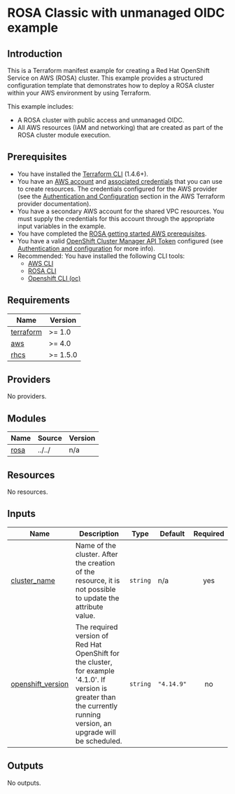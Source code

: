 # ROSA Classic with unmanaged OIDC example

## Introduction

This is a Terraform manifest example for creating a Red Hat OpenShift Service on AWS (ROSA) cluster. This example provides a structured configuration template that demonstrates how to deploy a ROSA cluster within your AWS environment by using Terraform.

This example includes:
- A ROSA cluster with public access and unmanaged OIDC.
- All AWS resources (IAM and networking) that are created as part of the ROSA cluster module execution.

## Prerequisites

* You have installed the [Terraform CLI](https://developer.hashicorp.com/terraform/tutorials/aws-get-started/install-cli) (1.4.6+).
* You have an [AWS account](https://aws.amazon.com/free/?all-free-tier) and [associated credentials](https://docs.aws.amazon.com/IAM/latest/UserGuide/security-creds.html) that you can use to create resources. The credentials configured for the AWS provider (see the [Authentication and Configuration](https://registry.terraform.io/providers/hashicorp/aws/latest/docs#authentication-and-configuration) section in the AWS Terraform provider documentation).
* You have a secondary AWS account for the shared VPC resources. You must supply the credentials for this account through the appropriate input variables in the example.
* You have completed the [ROSA getting started AWS prerequisites](https://console.redhat.com/openshift/create/rosa/getstarted).
* You have a valid [OpenShift Cluster Manager API Token](https://console.redhat.com/openshift/token) configured (see [Authentication and configuration](https://registry.terraform.io/providers/terraform-redhat/rhcs/latest/docs#authentication-and-configuration) for more info).
* Recommended: You have installed the following CLI tools:
    * [AWS CLI](https://docs.aws.amazon.com/cli/latest/userguide/getting-started-install.html)
    * [ROSA CLI](https://docs.openshift.com/rosa/cli_reference/rosa_cli/rosa-get-started-cli.html)
    * [Openshift CLI (oc)](https://docs.openshift.com/rosa/cli_reference/openshift_cli/getting-started-cli.html)

<!-- BEGIN_AUTOMATED_TF_DOCS_BLOCK -->
## Requirements

| Name | Version |
|------|---------|
| <a name="requirement_terraform"></a> [terraform](#requirement\_terraform) | >= 1.0 |
| <a name="requirement_aws"></a> [aws](#requirement\_aws) | >= 4.0 |
| <a name="requirement_rhcs"></a> [rhcs](#requirement\_rhcs) | >= 1.5.0 |

## Providers

No providers.

## Modules

| Name | Source | Version |
|------|--------|---------|
| <a name="module_rosa"></a> [rosa](#module\_rosa) | ../../ | n/a |

## Resources

No resources.

## Inputs

| Name | Description | Type | Default | Required |
|------|-------------|------|---------|:--------:|
| <a name="input_cluster_name"></a> [cluster\_name](#input\_cluster\_name) | Name of the cluster. After the creation of the resource, it is not possible to update the attribute value. | `string` | n/a | yes |
| <a name="input_openshift_version"></a> [openshift\_version](#input\_openshift\_version) | The required version of Red Hat OpenShift for the cluster, for example '4.1.0'. If version is greater than the currently running version, an upgrade will be scheduled. | `string` | `"4.14.9"` | no |

## Outputs

No outputs.
<!-- END_AUTOMATED_TF_DOCS_BLOCK -->
